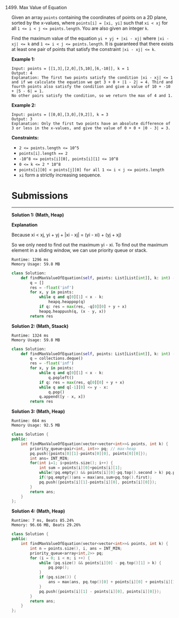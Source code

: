 1499. Max Value of Equation

Given an array `points` containing the coordinates of points on a 2D plane, sorted by the x-values, where `points[i] = [xi, yi]` such that `xi < xj` for all `1 <= i < j <= points.length`. You are also given an integer `k`.

Find the maximum value of the equation `yi + yj + |xi - xj|` where `|xi - xj| <= k` and `1 <= i < j <= points.length`. It is guaranteed that there exists at least one pair of points that satisfy the constraint `|xi - xj| <= k`.

 

**Example 1:**
```
Input: points = [[1,3],[2,0],[5,10],[6,-10]], k = 1
Output: 4
Explanation: The first two points satisfy the condition |xi - xj| <= 1 and if we calculate the equation we get 3 + 0 + |1 - 2| = 4. Third and fourth points also satisfy the condition and give a value of 10 + -10 + |5 - 6| = 1.
No other pairs satisfy the condition, so we return the max of 4 and 1.
```

**Example 2:**
```
Input: points = [[0,0],[3,0],[9,2]], k = 3
Output: 3
Explanation: Only the first two points have an absolute difference of 3 or less in the x-values, and give the value of 0 + 0 + |0 - 3| = 3.
```

**Constraints:**

* `2 <= points.length <= 10^5`
* `points[i].length == 2`
* `-10^8 <= points[i][0], points[i][1] <= 10^8`
* `0 <= k <= 2 * 10^8`
* `points[i][0] < points[j][0] for all 1 <= i < j <= points.length`
* `xi` form a strictly increasing sequence.

# Submissions
---
**Solution 1: (Math, Heap)**

**Explanation**

Because xi < xj,
yi + yj + |xi - xj| = (yi - xi) + (yj + xj)

So we only need to find out the maximum yi - xi.
To find out the maximum element in a sliding window,
we can use priority queue or stack.

```
Runtime: 1296 ms
Memory Usage: 59.8 MB
```
```python
class Solution:
    def findMaxValueOfEquation(self, points: List[List[int]], k: int) -> int:
        q = []
        res = -float('inf')
        for x, y in points:
            while q and q[0][1] < x - k:
                heapq.heappop(q)
            if q: res = max(res, -q[0][0] + y + x)
            heapq.heappush(q, (x - y, x))
        return res
```

**Solution 2: (Math, Staack)**
```
Runtime: 1324 ms
Memory Usage: 59.8 MB
```
```python
class Solution:
    def findMaxValueOfEquation(self, points: List[List[int]], k: int) -> int:
        q = collections.deque()
        res = -float('inf')
        for x, y in points:
            while q and q[0][1] < x - k:
                q.popleft()
            if q: res = max(res, q[0][0] + y + x)
            while q and q[-1][0] <= y - x:
                q.pop()
            q.append([y - x, x])
        return res
```

**Solution 3: (Math, Heap)**
```
Runtime: 664 ms
Memory Usage: 92.5 MB
```
```c++
class Solution {
public:
    int findMaxValueOfEquation(vector<vector<int>>& points, int k) {
        priority_queue<pair<int, int>> pq; // max-heap
        pq.push({points[0][1]-points[0][0], points[0][0]});
        int ans= INT_MIN;
        for(int i=1; i<points.size(); i++) {
            int sum = points[i][0]+points[i][1];
            while(!pq.empty() && points[i][0]-pq.top().second > k) pq.pop();
            if(!pq.empty())ans = max(ans,sum+pq.top().first);
            pq.push({points[i][1]-points[i][0], points[i][0]});
        }
        return ans;
    }
};
```

**Solution 4: (Math, Heap)**
```
Runtime: 7 ms, Beats 85.24%
Memory: 96.66 MB, Beats 29.26%
```
```c++
class Solution {
public:
    int findMaxValueOfEquation(vector<vector<int>>& points, int k) {
        int n = points.size(), i, ans = INT_MIN;
        priority_queue<array<int,2>> pq;
        for (i = 0; i < n; i ++) {
            while (pq.size() && points[i][0] - pq.top()[1] > k) {
                pq.pop();
            }
            if (pq.size()) {
                ans = max(ans, pq.top()[0] + points[i][0] + points[i][1]);
            }
            pq.push({points[i][1] - points[i][0], points[i][0]});
        }
        return ans;
    }
};
```
